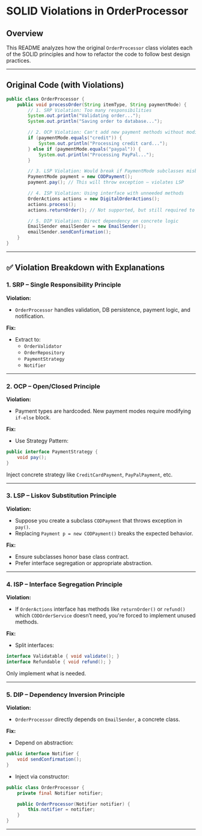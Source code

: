 # SOLID Violations in OrderProcessor

## Overview

This README analyzes how the original `OrderProcessor` class violates each of the SOLID principles and how to refactor the code to follow best design practices.

---

## Original Code (with Violations)

```java
public class OrderProcessor {
    public void processOrder(String itemType, String paymentMode) {
        // 1. SRP Violation: Too many responsibilities
        System.out.println("Validating order...");
        System.out.println("Saving order to database...");

        // 2. OCP Violation: Can't add new payment methods without modifying
        if (paymentMode.equals("credit")) {
            System.out.println("Processing credit card...");
        } else if (paymentMode.equals("paypal")) {
            System.out.println("Processing PayPal...");
        }

        // 3. LSP Violation: Would break if PaymentMode subclasses misbehaved
        PaymentMode payment = new CODPayment();
        payment.pay(); // This will throw exception — violates LSP

        // 4. ISP Violation: Using interface with unneeded methods
        OrderActions actions = new DigitalOrderActions();
        actions.process();
        actions.returnOrder(); // Not supported, but still required to implement

        // 5. DIP Violation: Direct dependency on concrete logic
        EmailSender emailSender = new EmailSender();
        emailSender.sendConfirmation();
    }
}
```

---

## ✅ Violation Breakdown with Explanations

### 1. SRP – Single Responsibility Principle

**Violation:**

- `OrderProcessor` handles validation, DB persistence, payment logic, and notification.

**Fix:**

- Extract to:
  - `OrderValidator`
  - `OrderRepository`
  - `PaymentStrategy`
  - `Notifier`

---

### 2. OCP – Open/Closed Principle

**Violation:**

- Payment types are hardcoded. New payment modes require modifying `if-else` block.

**Fix:**

- Use Strategy Pattern:

```java
public interface PaymentStrategy {
    void pay();
}
```

Inject concrete strategy like `CreditCardPayment`, `PayPalPayment`, etc.

---

### 3. LSP – Liskov Substitution Principle

**Violation:**

- Suppose you create a subclass `CODPayment` that throws exception in `pay()`.
- Replacing `Payment p = new CODPayment()` breaks the expected behavior.

**Fix:**

- Ensure subclasses honor base class contract.
- Prefer interface segregation or appropriate abstraction.

---

### 4. ISP – Interface Segregation Principle

**Violation:**

- If `OrderActions` interface has methods like `returnOrder()` or `refund()` which `CODOrderService` doesn’t need, you're forced to implement unused methods.

**Fix:**

- Split interfaces:

```java
interface Validatable { void validate(); }
interface Refundable { void refund(); }
```

Only implement what is needed.

---

### 5. DIP – Dependency Inversion Principle

**Violation:**

- `OrderProcessor` directly depends on `EmailSender`, a concrete class.

**Fix:**

- Depend on abstraction:

```java
public interface Notifier {
    void sendConfirmation();
}
```

- Inject via constructor:

```java
public class OrderProcessor {
    private final Notifier notifier;

    public OrderProcessor(Notifier notifier) {
        this.notifier = notifier;
    }
}
```

---



